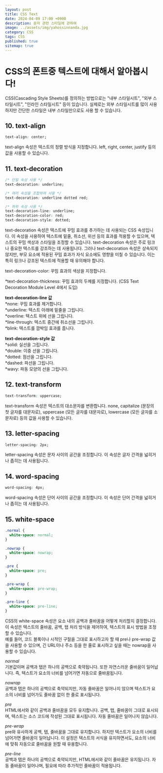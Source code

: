 ```yaml
---
layout: post
title: CSS Text
date: 2024-04-09 17:00 +0900
description: 문자 관련 스타일에 관하여
image: ../assets/img/yahossinnanda.jpg
category: CSS
tags: CSS
published: true
sitemap: true
---
```


# CSS의 폰트중 텍스트에 대해서 알아봅시다!
CSS(Cascading Style Sheets)를 정의하는 방법으로는 "내부 스타일시트", "외부 스타일시트", "인라인 스타일시트" 등이 있습니다. 실제로는 외부 스타일시트를 많이 사용하지만 간단한 스타일은 내부 스타일만으로도 사용 할 수 있습니다.

## 10. text-align
````css
text-align: center;
````
text-align 속성은 텍스트의 정렬 방식을 지정합니다. left, right, center, justify 등의 값을 사용할 수 있습니다.

## 11. text-decoration
````css
/* 단일 속성 사용 */
text-decoration: underline;

/* 여러 속성을 조합하여 사용 */
text-decoration: underline dotted red;

/* 하위 속성 사용 */
text-decoration-line: underline;
text-decoration-color: red;
text-decoration-style: dotted;
````
text-decoration 속성은 텍스트에 꾸밈 효과를 추가하는 데 사용되는 CSS 속성입니다. 이 속성을 사용하여 텍스트에 밑줄, 취소선, 위선 등의 효과를 적용할 수 있으며, 텍스트의 꾸밈 색상과 스타일을 조정할 수 있습니다. text-decoration 속성은 주로 링크나 중요한 텍스트를 강조하는 데 사용됩니다. 그러나 text-decoration 속성은 상속되지 않지만, 부모 요소에 적용된 꾸밈 효과가 자식 요소에도 영향을 미칠 수 있습니다. 이는 특히 링크나 강조된 텍스트에 적용할 때 유의해야 합니다.<br/>

text-decoration-color: 꾸밈 효과의 색상을 지정합니다.<br/>

*text-decoration-thickness: 꾸밈 효과의 두께를 지정합니다. (CSS Text Decoration Module Level 4에서 도입)<br/>


__text-decoration-line 값__ <br/>
*none: 꾸밈 효과를 제거합니다. <br/>
*underline: 텍스트 아래에 밑줄을 그립니다.<br/>
*overline: 텍스트 위에 선을 그립니다.<br/>
*line-through: 텍스트 중간에 취소선을 그립니다.<br/>
*blink: 텍스트를 깜박임 효과를 줍니다.<br/>


__text-decoration-style 값__ <br/>
*solid: 실선을 그립니다. <br/>
*double: 이중 선을 그립니다. <br/>
*dotted: 점선을 그립니다. <br/>
*dashed: 파선을 그립니다. <br/>
*wavy: 파동 모양의 선을 그립니다.


## 12. text-transform
````css
text-transform: uppercase;  
````
text-transform 속성은 텍스트의 대소문자를 변환합니다. none, capitalize (문장의 첫 글자를 대문자로), uppercase (모든 글자를 대문자로), lowercase (모든 글자를 소문자로) 등의 값을 사용할 수 있습니다.

## 13. letter-spacing
````css
letter-spacing: 2px;
````
letter-spacing 속성은 문자 사이의 공간을 조정합니다. 이 속성은 글자 간격을 넓히거나 좁히는 데 사용됩니다.

## 14. word-spacing
````css
word-spacing: 4px;
````
word-spacing 속성은 단어 사이의 공간을 조정합니다. 이 속성은 단어 간격을 넓히거나 좁히는 데 사용됩니다.

## 15. white-space
````css
.normal {
  white-space: normal;
}

.nowrap {
  white-space: nowrap;
}

.pre {
  white-space: pre;
}

.pre-wrap {
  white-space: pre-wrap;
}

.pre-line {
  white-space: pre-line;
}
````
CSS의 white-space 속성은 요소 내의 공백과 줄바꿈을 어떻게 처리할지 결정합니다. 이 속성은 텍스트의 줄바꿈, 공백, 탭 처리 방식을 제어하여, 텍스트의 표시 방법을 조정할 수 있습니다.  
예를 들어, 코드 블록이나 시적인 구절을 그대로 표시하고자 할 때 pre나 pre-wrap 값을 사용할 수 있으며, 긴 URL이나 주소 등을 한 줄로 표시하고 싶을 때는 nowrap을 사용할 수 있습니다.<br/>

 _normal_ <br/>
기본값이며 공백과 탭은 하나의 공백으로 축약됩니다. 또한 자연스러운 줄바꿈이 일어납니다. 즉, 텍스트가 요소의 너비를 넘어가면 자동으로 줄바꿈됩니다.<br/>

_nowrap_ <br/>
공백과 탭은 하나의 공백으로 축약되지만, 자동 줄바꿈은 일어나지 않으며
텍스트가 요소의 너비를 넘어가도 줄바꿈 없이 한 줄로 표시됩니다. <br/>

_pre_ <br/>
HTML에서와 같이 공백과 줄바꿈을 모두 유지합니다.
공백, 탭, 줄바꿈이 그대로 표시되며, 텍스트는 소스 코드에 작성된 그대로 표시됩니다.
자동 줄바꿈은 일어나지 않습니다. <br/>

_pre-wrap_ <br/>
pre와 유사하게 공백, 탭, 줄바꿈을 그대로 유지합니다.
하지만 텍스트가 요소의 너비를 넘어가면 줄바꿈이 일어납니다.
이 설정은 텍스트의 서식을 유지하면서도, 요소의 너비에 맞춰 자동으로 줄바꿈을 원할 때 유용합니다. <br/>

_pre-line_ <br/>
공백과 탭은 하나의 공백으로 축약되지만, HTML에서와 같이 줄바꿈은 유지됩니다.
자동 줄바꿈이 일어나며, 필요에 따라 추가적인 줄바꿈이 적용됩니다. <br/>